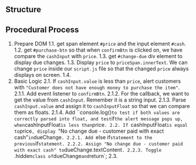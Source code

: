 ## Structure 

## Procedural Process
1. Prepare DOM
  1.1. get span element `#price` and the input element `#cash`.
  1.2. get `#purchase-btn` so that when `confirmBtn` is clicked on, we have compare the `cashInput` with `price`.
  1.3. get `#change-due` div element to display due changes.
  1.3. Display `price` to `priceSpan.innerText`. We can change `price` inside our `script.js` file so that the changed `price` always displays on screen.
  1.4. 
2. Basic Logic
  2.1. If `cashInput.value` is less than `price`, alert customers with `"Customer does not have enough money to purchase the item"`.
     2.1.1. Add event listener to `confirmBtn`.
     2.1.2. For the callback, we want to get the value from `cashInput`. Remember it is a string input.
     2.1.3. Parse `cashInput.value` and assign it to `cashInputFloat` so that we can compare them as floats. 
     2.1.4. Add ``console.log()` to test if both values are correctly parsed into float, and test `if` the alert message pops up, when `cashInputFloat` is less than `price`.
  2.2. If `cashInputFloat` is equal to `price`, display `"No change due - customer paid with exact cash"` in `dueChange`.
    2.2.1. Add `else if` statement to the previous `if` statement.
    2.2.2. Assign "No change due - customer paid with exact cash" to `dueChange.textContent`.
    2.2.3. Toggle `.hidden` class of `dueChange` and `return`;
  2.3. 
  